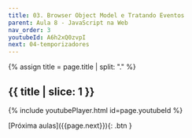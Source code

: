 ```yaml
---
title: 03. Browser Object Model e Tratando Eventos
parent: Aula 8 - JavaScript na Web
nav_order: 3
youtubeId: A6h2xQ0zvpI
next: 04-temporizadores
---
```


{% assign title = page.title | split: "." %}

## {{ title | slice: 1 }}

{% include youtubePlayer.html id=page.youtubeId %}

<span class="fs-3 float-right">
[Próxima aulas]({{page.next}}){: .btn }
</span>

